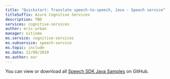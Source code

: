 ```yaml
---
title: "Quickstart: Translate speech-to-speech, Java - Speech service"
titleSuffix: Azure Cognitive Services
description: TBD
services: cognitive-services
author: eric-urban
manager: nitinme
ms.service: cognitive-services
ms.subservice: speech-service
ms.topic: include
ms.date: 12/09/2019
ms.author: eur
---
```


You can view or download all <a href="https://aka.ms/speech/github-java">Speech SDK Java Samples</a> on GitHub. 
